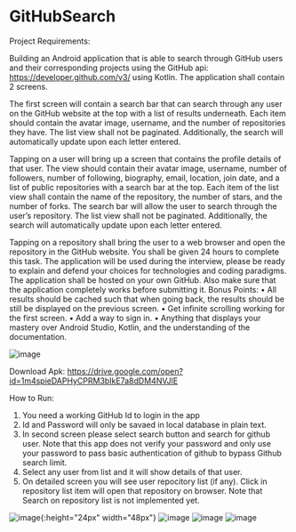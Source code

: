 # GitHubSearch
Project Requirements:

Building an Android application that is able to search through GitHub users and their
corresponding projects using the GitHub api: https://developer.github.com/v3/ using Kotlin. 
The application shall contain 2 screens.

The first screen will contain a search bar that can search through any user on the GitHub website
at the top with a list of results underneath. Each item should contain the avatar image, username,
and the number of repositories they have. The list view shall not be paginated. Additionally, the
search will automatically update upon each letter entered.

Tapping on a user will bring up a screen that contains the profile details of that user. The view
should contain their avatar image, username, number of followers, number of following,
biography, email, location, join date, and a list of public repositories with a search bar at the top.
Each item of the list view shall contain the name of the repository, the number of stars, and the
number of forks. The search bar will allow the user to search through the user’s repository. The
list view shall not be paginated. Additionally, the search will automatically update upon each
letter entered.

Tapping on a repository shall bring the user to a web browser and open the repository in the
GitHub website.
You shall be given 24 hours to complete this task.
The application will be used during the interview, please be ready to explain and defend your
choices for technologies and coding paradigms.
The application shall be hosted on your own GitHub. Also make sure that the application
completely works before submitting it.
Bonus Points:
• All results should be cached such that when going back, the results should be still be
displayed on the previous screen.
• Get infinite scrolling working for the first screen.
• Add a way to sign in.
• Anything that displays your mastery over Android Studio, Kotlin, and the understanding
of the documentation.

![image](https://drive.google.com/uc?export=view&id=103r_hs9Ld_-T5FJGFFg6FlpBfrEgfVaf)


Download Apk: https://drive.google.com/open?id=1m4spieDAPHyCPRM3bIkE7a8dDM4NVJlE

How to Run:
1) You need a working GitHub Id to login in the app
2) Id and Password will only be savaed in local database in plain text.
3) In second screen please select search button and search for github user.
Note that this app does not verify your password and only use your password to pass basic authentication of github to bypass Github search limit.
4) Select any user from list and it will show details of that user.
5) On detailed screen you will see user repocitory list (if any). Click in repository list item will open that repository on browser.
Note that Search on repository list is not implemented yet.

![image](https://drive.google.com/uc?export=view&id=1dFjOmfrOkOLvNlmMd7J9L1fNmaK0F4Fx){:height="24px" width="48px"}
![image](https://drive.google.com/uc?export=view&id=1qgMdQmSo8sgRdkiBIG5T7oEMHWx1fc7c)
![image](https://drive.google.com/uc?export=view&id=1NL_8ZH64Pdqx6q2loH4gPC8sM0sweDJi)
![image](https://drive.google.com/uc?export=view&id=1HT8IXgLG7MKajjsAWH2yGsPKIW1nl4r2)

